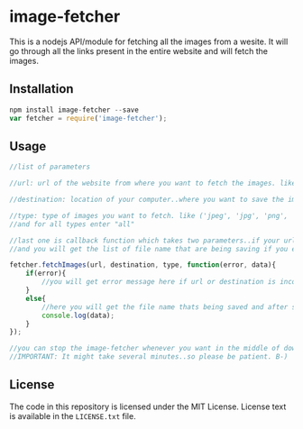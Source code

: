 # image-fetcher

This is a nodejs API/module for fetching all the images from a wesite. It will go through all the links present in the entire
website and will fetch the images.

## Installation

```js
npm install image-fetcher --save
var fetcher = require('image-fetcher');
```

## Usage

```js
//list of parameters

//url: url of the website from where you want to fetch the images. like("https://www.yoururl.com/").

//destination: location of your computer..where you want to save the images. like("E:/images/newfolder").

//type: type of images you want to fetch. like ('jpeg', 'jpg', 'png', 'gif', 'jpe', 'jps', 'jpc', 'pdp', 'tiff', 'pwc')
//and for all types enter "all"

//last one is callback function which takes two parameters..if your url or destination is incorrect you will get an error.
//and you will get the list of file name that are being saving if you entered correct url and destination.

fetcher.fetchImages(url, destination, type, function(error, data){ 
	if(error){
		//you will get error message here if url or destination is incorrect
	}
	else{
		//here you will get the file name thats being saved and after saving all images you will get "successfully saved images"
		console.log(data);
	}
});

//you can stop the image-fetcher whenever you want in the middle of downloading images..by stoping your server.
//IMPORTANT: It might take several minutes..so please be patient. B-)

```

## License

The code in this repository is licensed under the MIT License. License
text is available in the `LICENSE.txt` file.
